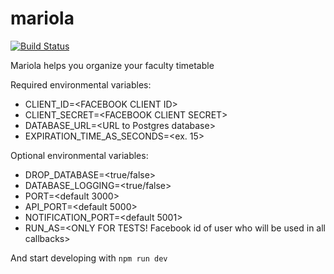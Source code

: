 # mariola
[![Build Status](https://travis-ci.com/vonsowic/mariola.svg?token=z5xW5WFyuttX4MbcwYmp&branch=master)](https://travis-ci.com/vonsowic/mariola?token=z5xW5WFyuttX4MbcwYmp&branch=master)

Mariola helps you organize your faculty timetable

Required environmental variables:
* CLIENT_ID=\<FACEBOOK CLIENT ID>
* CLIENT_SECRET=\<FACEBOOK CLIENT SECRET>
* DATABASE_URL=\<URL to Postgres database>
* EXPIRATION_TIME_AS_SECONDS=\<ex. 15>

Optional environmental variables:
* DROP_DATABASE=<true/false>
* DATABASE_LOGGING=<true/false>
* PORT=<default 3000>
* API_PORT=<default 5000>
* NOTIFICATION_PORT=<default 5001>
* RUN_AS=\<ONLY FOR TESTS! Facebook id of user who will be used in all callbacks>

And start developing with `npm run dev `
